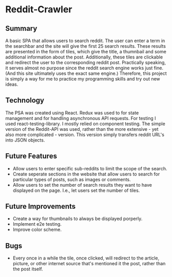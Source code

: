 # Reddit-Crawler
## Summary
A basic SPA that allows users to search reddit. The user can enter a term in the searchbar and the site will give the first 25 search results. 
These results are presented in the form of tiles, which give the title, a thumnbail and some additional information about the post. Additionally, these tiles are clickable and redirect the user to the corresponding reddit post.
Practically speaking, it serves almost no purpose since the reddit search engine works just fine. 
(And this site ultimately uses the exact same engine.) Therefore, this project is simply a way for me to practice my programming skills and try out new ideas.

## Technology
The PSA was created using React. Redux was used to for state management and for handling asynchronous API requests. For testing I used react-testing-library. I mostly relied on component testing.
The simple version of the Reddit-API was used, rather than the more extensive - yet also more complicated - version. This version simply transfers reddit URL's into JSON objects.

## Future Features
 - Allow users to enter specific sub-reddits to limit the scope of the search.
 - Create seperate sections in the website that allow users to search for particular types of posts, such as images or comments.
 - Allow users to set the number of search results they want to have displayed on the page. I.e., let users set the number of tiles.

## Future Improvements
 - Create a way for thumbnails to always be displayed porperly.
 - Implement e2e testing.
 - Improve color scheme.

## Bugs
 - Every once in a while the tile, once clicked, will redirect to the article, picture, or other internet source that's mentioned it the post, rather than the post itself.